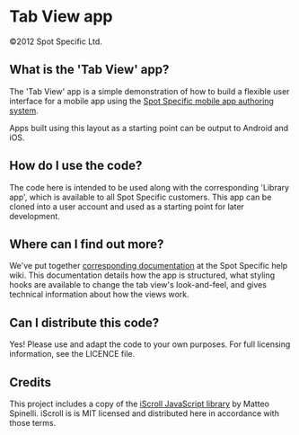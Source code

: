 Tab View app
======================
©2012 Spot Specific Ltd.

What is the 'Tab View' app?
------------
The 'Tab View' app is a simple demonstration of how to build a flexible user interface for a mobile app using the [Spot Specific mobile app authoring system](http://www.spotspecific.com/).

Apps built using this layout as a starting point can be output to Android and iOS.

How do I use the code?
------------
The code here is intended to be used along with the corresponding 'Library app', which is available to all Spot Specific customers. This app can be cloned into a user account and used as a starting point for later development.

Where can I find out more?
------------
We've put together [corresponding documentation](http://help.spotspecific.com/help/A_la_Carte:_Tab_view_app) at the Spot Specific help wiki. This documentation details how the app is structured, what styling hooks are available to change the tab view's look-and-feel, and gives technical information about how the views work.

Can I distribute this code?
------------
Yes! Please use and adapt the code to your own purposes. For full licensing information, see the LICENCE file.

Credits
------------
This project includes a copy of the [iScroll JavaScript library](http://cubiq.org/iscroll-4) by Matteo Spinelli. iScroll is is MIT licensed and distributed here in accordance with those terms.
